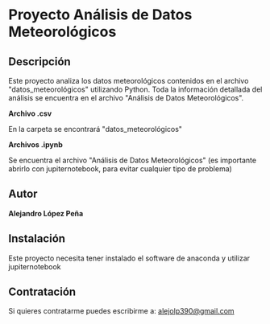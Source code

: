 # Proyecto Análisis de Datos Meteorológicos

## Descripción
Este proyecto analiza los datos meteorológicos contenidos en el archivo "datos_meteorológicos" utilizando Python. Toda la información detallada del análisis se encuentra en el archivo "Análisis de Datos Meteorológicos".

**Archivo .csv**

En la carpeta se encontrará "datos_meteorológicos"

**Archivos .ipynb**

Se encuentra el archivo "Análisis de Datos Meteorológicos" (es importante abrirlo con jupiternotebook, para evitar cualquier tipo de problema)


## Autor
**Alejandro López Peña**

## Instalación
Este proyecto necesita tener instalado el software de anaconda y utilizar jupiternotebook

## Contratación
Si quieres contratarme puedes escribirme a: alejolp390@gmail.com
